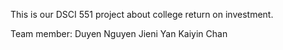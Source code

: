 This is our DSCI 551 project about college return on investment.

Team member:
Duyen Nguyen
Jieni Yan
Kaiyin Chan
